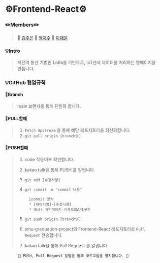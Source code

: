 # ⚙️Frontend-React⚙️
### ✏️Members✏️
>📙 [김주은](https://github.com/JJuniess) 
📗 [백지수](https://github.com/jisubaek)
📘 [이재윤](https://github.com/planetyoon)

### 💡Intro
> 저전력 통신 기법인 LoRa를 기반으로, IoT센서 데이터를 처리하는 웹페이지를 만듭니다.

### 💡GitHub 협업규칙
#### 💎Branch
>main 브랜치를 통해 단일화 합니다.

#### 💎PULL할때
>1. ```Fetch Upstream``` 을 통해 해당 레포지토리를 최신화합니다.
>2. ```git pull origin [branch명]```

#### 💎PUSH할때
>1. code 작동여부 확인합니다.
>2. kakao talk을 통해 PUSH 를 알립니다.
>3. ```git add [수정사항]```
>4. ```git commit -m "commit 내용"```
>      
>          🍊commit 양식 
>          * [페이지명]-[수정사항]
>          * 예시) 메인페이지-카카오맵API구현
>
>5. ```git push origin [branch명]```
>6. smu-graduation-project의 Frontend-React 레포지토리로 ```Pull Request``` 전송합니다.
>7. kakao talk을 통해 Pull Request 를 알립니다.

          🌸 PUSH, Pull Request 알림을 통해 코드꼬임을 방지합니다. 🌸
